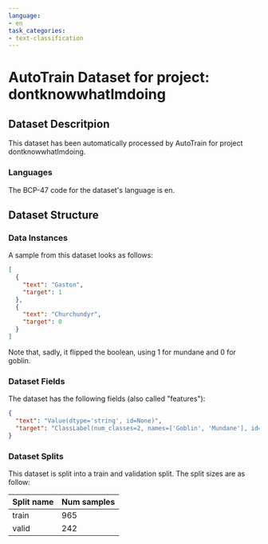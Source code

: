 ```yaml
---
language:
- en
task_categories:
- text-classification
---
```

# AutoTrain Dataset for project: dontknowwhatImdoing

## Dataset Descritpion

This dataset has been automatically processed by AutoTrain for project dontknowwhatImdoing.

### Languages

The BCP-47 code for the dataset's language is en.

## Dataset Structure

### Data Instances

A sample from this dataset looks as follows:

```json
[
  {
    "text": "Gaston",
    "target": 1
  },
  {
    "text": "Churchundyr",
    "target": 0
  }
]
```

Note that, sadly, it flipped the boolean, using 1 for mundane and 0 for goblin.

### Dataset Fields

The dataset has the following fields (also called "features"):

```json
{
  "text": "Value(dtype='string', id=None)",
  "target": "ClassLabel(num_classes=2, names=['Goblin', 'Mundane'], id=None)"
}
```

### Dataset Splits

This dataset is split into a train and validation split. The split sizes are as follow:

| Split name   | Num samples         |
| ------------ | ------------------- |
| train        | 965 |
| valid        | 242 |

